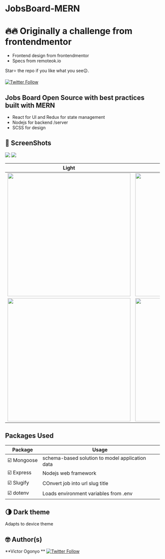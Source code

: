 # JobsBoard-MERN
# 🔥🔥 Originally a challenge from frontendmentor
- Frontend design from frontendmentor
- Specs from remoteok.io

Star⭐ the repo if you like what you see😉.

[![Twitter Follow](https://img.shields.io/twitter/follow/vogonyo.svg?style=social)](https://twitter.com/vogonyo)

## Jobs Board Open Source with best practices built with MERN
* React for UI and Redux for state management 
* Nodejs for backend /server
* SCSS for design 


## 📸 ScreenShots

<img src="design/desktop-preview.jpg"/>
<img src="design/desktop-design.jpg"/>

| Light| Dark|
|------|-------|
|<img src="design/mobile-design.jpg" width="400">|<img src="design/mobile-with-filters.jpg" width="400">|
|<img src="design/active-states.jpg" width="400">|<img src="design/mobile-design.jpg" width="400">|


## Packages Used

| Package| Usage|
|------|-------|
|☑️ Mongoose|schema-based solution to model application data|
|☑️ Express|Nodejs web framework|
|☑️ Slugify|COnvert job into url slug title|
|☑️ dotenv|Loads environment variables from .env|

## 🌗 Dark theme
Adapts to device theme

## 🤓 Author(s)
**Victor Ogonyo ** [![Twitter Follow](https://img.shields.io/twitter/follow/vogonyo.svg?style=social)](https://twitter.com/vogonyo)
